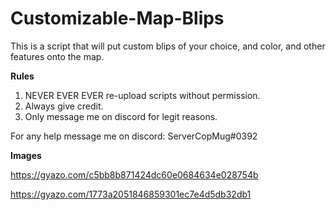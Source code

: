 # Customizable-Map-Blips
This is a script that will put custom blips of your choice, and color, and other features onto the map.


**Rules**

1. NEVER EVER EVER re-upload scripts without permission.
2. Always give credit.
3. Only message me on discord for legit reasons.

For any help message me on discord: ServerCopMug#0392

**Images**

https://gyazo.com/c5bb8b871424dc60e0684634e028754b

https://gyazo.com/1773a2051846859301ec7e4d5db32db1
